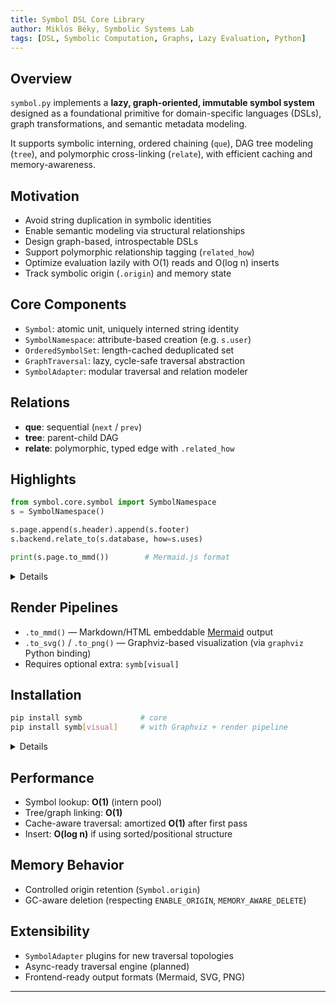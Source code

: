 ```yaml
---
title: Symbol DSL Core Library
author: Miklós Béky, Symbolic Systems Lab
tags: [DSL, Symbolic Computation, Graphs, Lazy Evaluation, Python]
---
```


## Overview

`symbol.py` implements a **lazy, graph-oriented, immutable symbol system** designed as a foundational primitive for domain-specific languages (DSLs), graph transformations, and semantic metadata modeling.

It supports symbolic interning, ordered chaining (`que`), DAG tree modeling (`tree`), and polymorphic cross-linking (`relate`), with efficient caching and memory-awareness.

## Motivation

- Avoid string duplication in symbolic identities
- Enable semantic modeling via structural relationships
- Design graph-based, introspectable DSLs
- Support polymorphic relationship tagging (`related_how`)
- Optimize evaluation lazily with O(1) reads and O(log n) inserts
- Track symbolic origin (`.origin`) and memory state

## Core Components

- `Symbol`: atomic unit, uniquely interned string identity
- `SymbolNamespace`: attribute-based creation (e.g. `s.user`)
- `OrderedSymbolSet`: length-cached deduplicated set
- `GraphTraversal`: lazy, cycle-safe traversal abstraction
- `SymbolAdapter`: modular traversal and relation modeler

## Relations

- **que**: sequential (`next` / `prev`)
- **tree**: parent-child DAG
- **relate**: polymorphic, typed edge with `.related_how`

## Highlights

```python
from symbol.core.symbol import SymbolNamespace
s = SymbolNamespace()

s.page.append(s.header).append(s.footer)
s.backend.relate_to(s.database, how=s.uses)

print(s.page.to_mmd())        # Mermaid.js format
```
<details>

```text
graph TD
    page --> header
    page --> footer
```
</details>

## Render Pipelines

- `.to_mmd()` — Markdown/HTML embeddable [Mermaid](https://mermaid.js.org) output
- `.to_svg()` / `.to_png()` — Graphviz-based visualization (via `graphviz` Python binding)
- Requires optional extra: `symb[visual]`

## Installation

```bash
pip install symb             # core
pip install symb[visual]     # with Graphviz + render pipeline
```
<details>

```text
ERROR: Could not find a version that satisfies the requirement symb (from versions: none)
ERROR: No matching distribution found for symb
```
</details>

## Performance

- Symbol lookup: **O(1)** (intern pool)
- Tree/graph linking: **O(1)**
- Cache-aware traversal: amortized **O(1)** after first pass
- Insert: **O(log n)** if using sorted/positional structure

## Memory Behavior

- Controlled origin retention (`Symbol.origin`)
- GC-aware deletion (respecting `ENABLE_ORIGIN`, `MEMORY_AWARE_DELETE`)

## Extensibility

- `SymbolAdapter` plugins for new traversal topologies
- Async-ready traversal engine (planned)
- Frontend-ready output formats (Mermaid, SVG, PNG)

---
